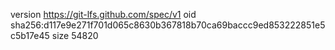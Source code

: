 version https://git-lfs.github.com/spec/v1
oid sha256:d117e9e271f701d065c8630b367818b70ca69baccc9ed853222851e5c5b17e45
size 54820
